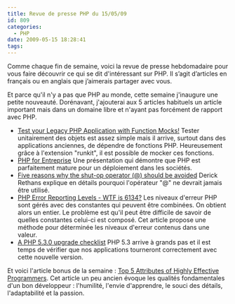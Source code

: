 ```yaml
---
title: Revue de presse PHP du 15/05/09
id: 809
categories:
  - PHP
date: 2009-05-15 18:28:41
tags:
---
```


Comme chaque fin de semaine, voici la revue de presse hebdomadaire pour vous faire découvrir ce qui se dit d'intéressant sur PHP. Il s’agit d’articles en français ou en anglais que j’aimerais partager avec vous.

Et parce qu'il n'y a pas que PHP au monde, cette semaine j'inaugure une petite nouveauté. Dorénavant, j'ajouterai aux 5 articles habituels un article important mais dans un domaine libre et n'ayant pas forcément de rapport avec PHP.

*   [Test your Legacy PHP Application with Function Mocks!](http://www.whitewashing.de/blog/articles/115)
Tester unitairement des objets est assez simple mais il arrive, surtout dans des applications anciennes, de dépendre de fonctions PHP. Heureusement grâce à l'extension "runkit", il est possible de mocker ces fonctions.
*   [PHP for Entreprise](http://www.slideshare.net/fullo/php-for-enterprise)
Une présentation qui démontre que PHP est parfaitement mature pour un déploiement dans les sociétés.
*   [Five reasons why the shut-op operator (@) should be avoided](http://derickrethans.nl/five_reasons_why_the_shutop_operator_@_should_be_avoided.php)
Derick Rethans explique en détails pourquoi l'opérateur "@" ne devrait jamais être utilisé.
*   [PHP Error Reporting Levels - WTF is 6134?](http://prematureoptimization.org/blog/archives/75)
Les niveaux d'erreur PHP sont gérés avec des constantes qui peuvent être combinées. On obtient alors un entier. Le problème est qu'il peut être difficile de savoir de quelles constantes celui-ci est composé. Cet article propose une méthode pour déterminée les niveaux d'erreur contenus dans une valeur.
*   [A PHP 5.3.0 upgrade checklist](http://www.hiveminds.co.uk/?p=35862)
PHP 5.3 arrive à grands pas et il est temps de vérifier que nos applications tourneront correctement avec cette nouvelle version. 

Et voici l'article bonus de la semaine&nbsp;: [Top 5 Attributes of Highly Effective Programmers](http://www.philosophicalgeek.com/2008/01/20/5-attributes-of-highly-effective-programmers/).  Cet article un peu ancien évoque les qualités fondamentales d'un bon développeur&nbsp;: l'humilité, l'envie d'apprendre, le souci des détails, l'adaptabilité et la passion.